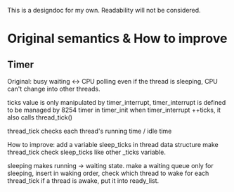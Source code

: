 This is a designdoc for my own.
Readability will not be considered.

# Original semantics & How to improve

## Timer

Original:
busy waiting <-> CPU polling
even if the thread is sleeping, CPU can't change into other threads.

ticks value is only manipulated by timer_interrupt,
timer_interrupt is defined to be managed by 8254 timer in timer_init
when timer_interrupt ++ticks, it also calls thread_tick()

thread_tick checks each thread's running time / idle time

How to improve:
add a variable sleep_ticks in thread data structure
make thread_tick check sleep_ticks like other _ticks variable.

sleeping makes running -> waiting state.
make a waiting queue only for sleeping,
insert in waking order,
check which thread to wake for each thread_tick
if a thread is awake, put it into ready_list.